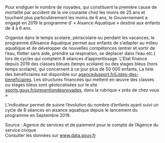 <p>
Pour endiguer le nombre de noyades, qui constituent la première cause de mortalité par accident de la vie courante chez les moins de 25 ans et touchent plus particulièrement les moins de 6 ans, le Gouvernement a engagé en 2019 le programme d’ « Aisance Aquatique » destiné aux enfants de 4 à 6 ans.

Organisé dans le temps scolaire, périscolaire ou pendant les vacances, le programme d’Aisance Aquatique permet aux enfants de s’adapter au milieu aquatique et de développer de nouvelles compétences (entrer et sortir de l’eau, flotter sans aide, prendre sa respiration, se déplacer dans l’eau etc.) lors de cycles qui comptent 8 séances d’apprentissage.
L’Etat finance depuis 2019 des classes bleues (temps scolaire) ou des stages bleus (hors temps scolaire), qui concernent à ce jour plus de 50 000 enfants. La liste des bénéficiaires est disponible sur <a href="https://www.agencedusport.fr/Listes-des-beneficiaires" target="_blank">agencedusport.fr/Listes-des-beneficiaires</a>.
Les structures financées qui mettent en œuvre des classes ou stages bleus sont géolocalisées sur le site <a href="https://sports.gouv.fr/preventiondesnoyades/" target="_blank">sports.gouv.fr/preventiondesnoyades</a>, dans la rubrique « près de chez vous »

L’indicateur permet de suivre l’évolution du nombre d’enfants ayant suivi un cycle de 8 séances en aisance aquatique depuis le lancement du programme en Septembre 2019.</p>
<p class="font-italic body-2">Source : Agence de services et de paiement pour le compte de l’Agence du service civique <br> Consulter les données sur <a target="_blank" href="https://www.data.gouv.fr/fr/datasets/barometre-des-resultats-de-laction-publique/">www.data.gouv.fr</a></p>